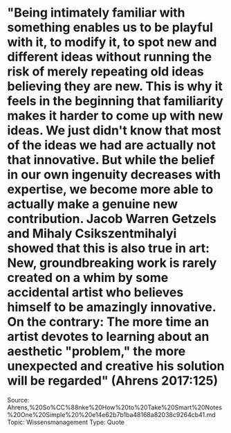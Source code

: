 # "Being intimately familiar with something enables us to be playful with it, to modify it, to spot new and different ideas without running the risk of merely repeating old ideas believing they are new. This is why it feels in the beginning that familiarity makes it harder to come up with new ideas. We just didn't know that most of the ideas we had are actually not that innovative. But while the belief in our own ingenuity decreases with expertise, we become more able to actually make a genuine new contribution. Jacob Warren Getzels and Mihaly Csikszentmihalyi showed that this is also true in art: New, groundbreaking work is rarely created on a whim by some accidental artist who believes himself to be amazingly innovative. On the contrary: The more time an artist devotes to learning about an aesthetic "problem," the more unexpected and creative his solution will be regarded" (Ahrens 2017:125)

Source: Ahrens,%20So%CC%88nke%20How%20to%20Take%20Smart%20Notes%20One%20Simple%20%20e14e62b7b1ba48168a82038c9264cb41.md
Topic: Wissensmanagement
Type: Quote